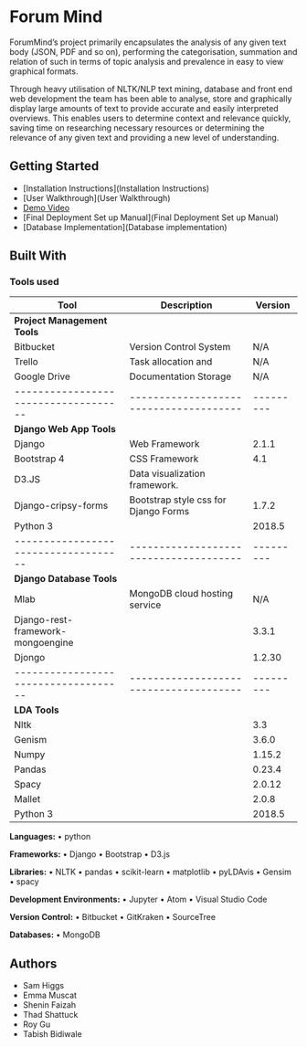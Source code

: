 # Forum Mind

ForumMind’s project primarily encapsulates the analysis of any given text body (JSON, PDF and so on), performing the categorisation, summation and relation of such in terms of topic analysis and prevalence in easy to view graphical formats.  

Through heavy utilisation of NLTK/NLP text mining, database and front end web development the team has been able to analyse, store and graphically display large amounts of text to provide accurate and easily interpreted overviews. This enables users to determine context and relevance quickly, saving time on researching necessary resources or determining the relevance of any given text and providing a new level of understanding.  

## Getting Started

* [Installation Instructions](Installation Instructions)
* [User Walkthrough](User Walkthrough)
* [Demo Video](https://bitbucket.org/forummind/forummind/src/master/ForumMind%20Final%20Demo%20Video.mp4)
* [Final Deployment Set up Manual](Final Deployment Set up Manual)  
* [Database Implementation](Database implementation)

## Built With

### **Tools used** ###

| Tool                               | Description                          | Version |
|------------------------------------|--------------------------------------|---------|
| **Project Management Tools**       |                                      |         |
| Bitbucket                          | Version Control System               | N/A     |
| Trello                             | Task allocation and                  | N/A     |
| Google Drive                       | Documentation Storage                | N/A     |
|------------------------------------|--------------------------------------|---------|
| **Django Web App Tools**           |                                      |         |
| Django                             | Web Framework                        | 2.1.1   |
| Bootstrap 4                        | CSS Framework                        | 4.1     |
| D3.JS                              | Data visualization framework.        |         |
| Django-cripsy-forms                | Bootstrap style css for Django Forms | 1.7.2   |
| Python 3                           |                                      | 2018.5  |
|------------------------------------|--------------------------------------|---------|
| **Django Database Tools**          |                                      |         |
| Mlab                               | MongoDB cloud hosting service        | N/A     |
| Django-rest-framework- mongoengine |                                      | 3.3.1   |
| Djongo                             |                                      | 1.2.30  |
|------------------------------------|--------------------------------------|---------|
| **LDA Tools**                      |                                      |         |
| Nltk                               |                                      | 3.3     |
| Genism                             |                                      | 3.6.0   |
| Numpy                              |                                      | 1.15.2  |
| Pandas                             |                                      | 0.23.4  |
| Spacy                              |                                      | 2.0.12  |
| Mallet                             |                                      | 2.0.8   |
| Python 3                           |                                      | 2018.5  |

**Languages:** • python

**Frameworks:** • Django • Bootstrap • D3.js

**Libraries:** • NLTK • pandas • scikit-learn • matplotlib • pyLDAvis • Gensim • spacy

**Development Environments:** • Jupyter • Atom • Visual Studio Code

**Version Control:** • Bitbucket • GitKraken • SourceTree

**Databases:** • MongoDB


## Authors

* Sam Higgs
* Emma Muscat
* Shenin Faizah
* Thad Shattuck
* Roy Gu
* Tabish Bidiwale

	



